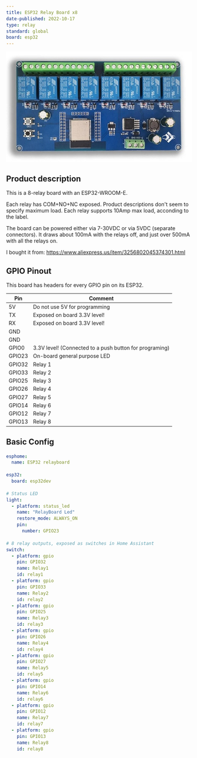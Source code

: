 ```yaml
---
title: ESP32 Relay Board x8
date-published: 2022-10-17
type: relay
standard: global
board: esp32
---
```


![Product](image.jpg "Product Image")

## Product description

This is a 8-relay board with an ESP32-WROOM-E.

Each relay has COM+NO+NC exposed. Product descriptions don't seem to specify maximum load. Each relay supports 10Amp max load, acconding to the label.

The board can be powered either via 7-30VDC or via 5VDC (separate connectors). It draws about 100mA with the relays off, and just over 500mA with all the relays on.

I bought it from: https://www.aliexpress.us/item/3256802045374301.html

## GPIO Pinout

This board has headers for every GPIO pin on its ESP32.

| Pin    | Comment                                                 |
| ------ | ------------------------------------------------------- |
| 5V     | Do not use 5V for programming                           |
| TX     | Exposed on board 3.3V level!                            |
| RX     | Exposed on board 3.3V level!                            |
| GND    |                                                         |
| GND    |                                                         |
| GPIO0  | 3.3V level! (Connected to a push button for programing) |
| GPIO23 | On-board general purpose LED                            |
| GPIO32 | Relay 1                                                 |
| GPIO33 | Relay 2                                                 |
| GPIO25 | Relay 3                                                 |
| GPIO26 | Relay 4                                                 |
| GPIO27 | Relay 5                                                 |
| GPIO14 | Relay 6                                                 |
| GPIO12 | Relay 7                                                 |
| GPIO13 | Relay 8                                                 |

## Basic Config

```yaml
esphome:
  name: ESP32 relayboard

esp32:
  board: esp32dev

# Status LED
light:
  - platform: status_led
    name: "RelayBoard Led"
    restore_mode: ALWAYS_ON
    pin:
      number: GPIO23

# 8 relay outputs, exposed as switches in Home Assistant
switch:
  - platform: gpio
    pin: GPIO32
    name: Relay1
    id: relay1
  - platform: gpio
    pin: GPIO33
    name: Relay2
    id: relay2
  - platform: gpio
    pin: GPIO25
    name: Relay3
    id: relay3
  - platform: gpio
    pin: GPIO26
    name: Relay4
    id: relay4
  - platform: gpio
    pin: GPIO27
    name: Relay5
    id: relay5
  - platform: gpio
    pin: GPIO14
    name: Relay6
    id: relay6
  - platform: gpio
    pin: GPIO12
    name: Relay7
    id: relay7
  - platform: gpio
    pin: GPIO13
    name: Relay8
    id: relay8
```
